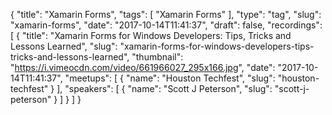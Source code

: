 {
  "title": "Xamarin Forms",
  "tags": [
    "Xamarin Forms"
  ],
  "type": "tag",
  "slug": "xamarin-forms",
  "date": "2017-10-14T11:41:37",
  "draft": false,
  "recordings": [
    {
      "title": "Xamarin Forms for Windows Developers: Tips, Tricks and Lessons Learned",
      "slug": "xamarin-forms-for-windows-developers-tips-tricks-and-lessons-learned",
      "thumbnail": "https://i.vimeocdn.com/video/661966027_295x166.jpg",
      "date": "2017-10-14T11:41:37",
      "meetups": [
        {
          "name": "Houston Techfest",
          "slug": "houston-techfest"
        }
      ],
      "speakers": [
        {
          "name": "Scott J Peterson",
          "slug": "scott-j-peterson"
        }
      ]
    }
  ]
}